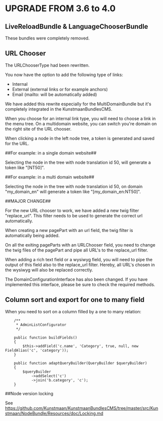 # UPGRADE FROM 3.6 to 4.0

## LiveReloadBundle & LanguageChooserBundle

These bundles were completely removed.

## URL Chooser

The URLChooserType had been rewritten.

You now have the option to add the following type of links:

- Internal
- External (external links or for example anchors)
- Email (mailto: will be automatically added)

We have added this rewrite especially for the MultiDomainBundle but it's completely integrated in the KunstmaanBundlesCMS.

When you choose for an internal link type, you will need to choose a link in the menu tree. On a multidomain website, you can switch you're domain on the right site of the URL chooser.

When clicking a node in the left node tree, a token is generated and saved for the URL. 

##For example: in a single domain website##

Selecting the node in the tree with node translation id 50, will generate a token like "[NT50]".

##For example: in a multi domain website##

Selecting the node in the tree with node translation id 50, on domain "my_domain_en" will generate a token like "[my_domain_en:NT50]".

##MAJOR CHANGE##

For the new URL chooser to work, we have added a new twig filter "replace_url". This filter needs to be used to generate the correct url automatically.

When creating a new pagePart with an url field, the twig filter is automatically being added. 

On all the exiting pageParts with an URLChooser field, you need to change the twig files of the pagePart and pipe all URL's to the replace_url filter.

When adding a rich text field or a wysiwyg field, you will need to pipe the output of this field also to the replace_url filter. Hereby, all URL's chosen in the wysiwyg will also be replaced correctly.
 
The DomainConfigurationInterface has also been changed. If you have implemented this interface, please be sure to check the required methods.

## Column sort and export for one to many field

When you need to sort on a column filled by a one to many relation:

```
    /**
     * AdminListConfigurator
     */
     
    public function buildFields()
    {
        $this->addField('c.name', 'Category', true, null, new FieldAlias('c', 'category'));
    }
    
    public function adaptQueryBuilder(QueryBuilder $queryBuilder)
    {
        $queryBuilder
            ->addSelect('c')
            ->join('b.category', 'c');
    }
```

##Node version locking

See https://github.com/Kunstmaan/KunstmaanBundlesCMS/tree/master/src/Kunstmaan/NodeBundle/Resources/doc/Locking.md